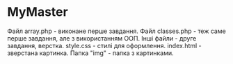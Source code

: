# MyMaster
Файл array.php - виконане перше завдання.
Файл classes.php - теж саме перше завдання, але з використанням ООП.
Інші файли - друге завдання, верстка.
style.css - стилі для оформлення.
index.html - зверстана картинка.
Папка "img" - папка з картинками.
